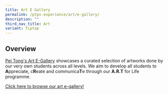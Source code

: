 ```yaml
---
title: Art E Gallery
permalink: /ptps-experience/art/e-gallery/
description: ""
third_nav_title: Art
variant: tiptap
---
```

<h2>Overview</h2>
<p><a href="https://sites.google.com/moe.edu.sg/ptpsart/" rel="noopener noreferrer nofollow" target="_blank">Pei Tong's Art E-Gallery</a> showcases
a curated selection of artworks done by our very own students across all
levels. We aim to develop all students to <strong>A</strong>ppreciate, c<strong>R</strong>eate
and communica<strong>T</strong>e through our <strong>A.R.T</strong> for Life
programme.</p>
<p><a href="https://sites.google.com/moe.edu.sg/ptpsart/" rel="noopener noreferrer nofollow" target="_blank">Click here to browse our art e-gallery!</a>
</p>